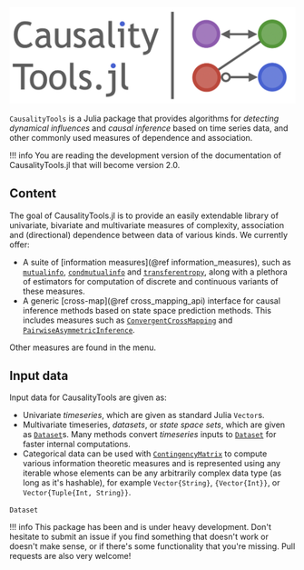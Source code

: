 ![CausalityTools.jl static logo](assets/large_logo.png)

`CausalityTools` is a Julia package that provides algorithms for *detecting
dynamical influences* and *causal inference* based on time series data, and other
commonly used measures of dependence and association.

!!! info
    You are reading the development version of the documentation of
    CausalityTools.jl that will become version 2.0.

## Content

The goal of CausalityTools.jl is to provide an easily extendable library of univariate,
bivariate and multivariate measures of complexity, association and (directional) dependence between data of various kinds. We currently offer:

- A suite of [information measures](@ref information_measures), such as
    [`mutualinfo`](@ref), [`condmutualinfo`](@ref) and [`transferentropy`](@ref),
    along with a plethora of estimators for computation of discrete and
    continuous variants of these measures.
- A generic [cross-map](@ref cross_mapping_api) interface for causal inference methods
    based on state space prediction methods. This includes
    measures such as [`ConvergentCrossMapping`](@ref) and
    [`PairwiseAsymmetricInference`](@ref).

Other measures are found in the menu.

## Input data

Input data for CausalityTools are given as:

- Univariate *timeseries*, which are given as standard Julia `Vector`s.
- Multivariate timeseries, *datasets*, or *state space sets*, which are given as
    [`Dataset`](@ref)s. Many methods convert *timeseries* inputs to [`Dataset`](@ref)
    for faster internal computations.
- Categorical data can be used with [`ContingencyMatrix`](@ref) to compute various
    information theoretic measures and is represented using any iterable whose elements
    can be any arbitrarily complex data type (as long as it's hashable), for example
    `Vector{String}`, `{Vector{Int}}`, or `Vector{Tuple{Int, String}}`.

```@docs
Dataset
```

!!! info
    This package has been and is under heavy development. Don't hesitate to submit an
    issue if you find something that doesn't work or doesn't make sense, or if there's
    some functionality that you're missing.
    Pull requests are also very welcome!
